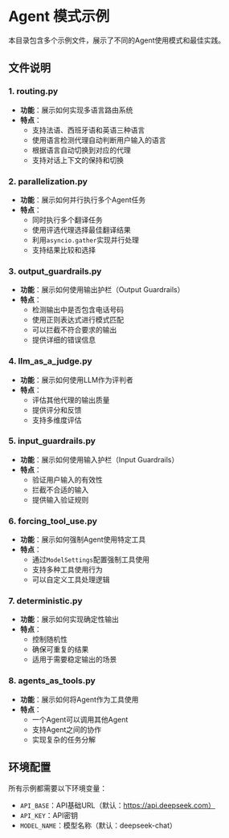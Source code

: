 # Agent 模式示例

本目录包含多个示例文件，展示了不同的Agent使用模式和最佳实践。

## 文件说明

### 1. routing.py
- **功能**：展示如何实现多语言路由系统
- **特点**：
  - 支持法语、西班牙语和英语三种语言
  - 使用语言检测代理自动判断用户输入的语言
  - 根据语言自动切换到对应的代理
  - 支持对话上下文的保持和切换

### 2. parallelization.py
- **功能**：展示如何并行执行多个Agent任务
- **特点**：
  - 同时执行多个翻译任务
  - 使用评选代理选择最佳翻译结果
  - 利用`asyncio.gather`实现并行处理
  - 支持结果比较和选择

### 3. output_guardrails.py
- **功能**：展示如何使用输出护栏（Output Guardrails）
- **特点**：
  - 检测输出中是否包含电话号码
  - 使用正则表达式进行模式匹配
  - 可以拦截不符合要求的输出
  - 提供详细的错误信息

### 4. llm_as_a_judge.py
- **功能**：展示如何使用LLM作为评判者
- **特点**：
  - 评估其他代理的输出质量
  - 提供评分和反馈
  - 支持多维度评估

### 5. input_guardrails.py
- **功能**：展示如何使用输入护栏（Input Guardrails）
- **特点**：
  - 验证用户输入的有效性
  - 拦截不合适的输入
  - 提供输入验证规则

### 6. forcing_tool_use.py
- **功能**：展示如何强制Agent使用特定工具
- **特点**：
  - 通过`ModelSettings`配置强制工具使用
  - 支持多种工具使用行为
  - 可以自定义工具处理逻辑

### 7. deterministic.py
- **功能**：展示如何实现确定性输出
- **特点**：
  - 控制随机性
  - 确保可重复的结果
  - 适用于需要稳定输出的场景

### 8. agents_as_tools.py
- **功能**：展示如何将Agent作为工具使用
- **特点**：
  - 一个Agent可以调用其他Agent
  - 支持Agent之间的协作
  - 实现复杂的任务分解

## 环境配置

所有示例都需要以下环境变量：
- `API_BASE`：API基础URL（默认：https://api.deepseek.com）
- `API_KEY`：API密钥
- `MODEL_NAME`：模型名称（默认：deepseek-chat）
